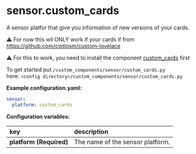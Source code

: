 # sensor.custom_cards

A sensor platfor that give you information of new versions of your cards.

⚠️ For now this wil ONLY work if your cards if from https://github.com/ciotlosm/custom-lovelace

⚠️ For this to work, you need to install the component [custom_cards](https://github.com/custom-components/custom_cards) first

To get started put `/custom_components/sensor/custom_cards.py`  
here: `<config directory>/custom_components/sensor/custom_cards.py`  
  
**Example configuration.yaml:**

```yaml
sensor:
  platform: custom_cards
```

**Configuration variables:**  
  
key | description  
:--- | :---  
**platform (Required)** | The name of the sensor platform.